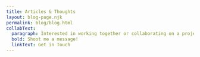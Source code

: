 ```yaml
---
title: Articles & Thoughts
layout: blog-page.njk
permalink: blog/blog.html
collabText:
  paragraph: Interested in working together or collaborating on a project?
  bold: Shoot me a message!
  linkText: Get in Touch
---
```

